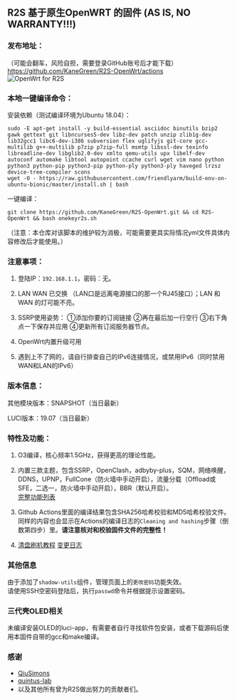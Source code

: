 ## R2S 基于原生OpenWRT 的固件 (AS IS, NO WARRANTY!!!)

### 发布地址：
（可能会翻车，风险自担，需要登录GitHub账号后才能下载）  
https://github.com/KaneGreen/R2S-OpenWrt/actions  
![OpenWrt for R2S](https://github.com/KaneGreen/R2S-OpenWrt/workflows/OpenWrt%20for%20R2S/badge.svg?branch=master&event=push)

### 本地一键编译命令：
安装依赖（测试编译环境为Ubuntu 18.04）：
```shell
sudo -E apt-get install -y build-essential asciidoc binutils bzip2 gawk gettext git libncurses5-dev libz-dev patch unzip zlib1g-dev lib32gcc1 libc6-dev-i386 subversion flex uglifyjs git-core gcc-multilib g++-multilib p7zip p7zip-full msmtp libssl-dev texinfo libreadline-dev libglib2.0-dev xmlto qemu-utils upx libelf-dev autoconf automake libtool autopoint ccache curl wget vim nano python python3 python-pip python3-pip python-ply python3-ply haveged lrzsz device-tree-compiler scons
wget -O - https://raw.githubusercontent.com/friendlyarm/build-env-on-ubuntu-bionic/master/install.sh | bash
```

一键编译：
```shell
git clone https://github.com/KaneGreen/R2S-OpenWrt.git && cd R2S-OpenWrt && bash onekeyr2s.sh
```
（注意：本仓库对该脚本的维护较为消极，可能需要更具实际情况yml文件具体内容修改后才能使用。）
### 注意事项：
1. 登陆IP：`192.168.1.1`，密码：无。

2. LAN WAN 已交换 （LAN口是远离电源接口的那一个RJ45接口）；LAN 和 WAN 的灯可能不亮。

3. SSRP使用姿势： ①添加你要的订阅链接 ②再在最后加一行空行 ③右下角点一下保存并应用 ④更新所有订阅服务器节点。

4. OpenWrt内置升级可用

5. 遇到上不了网的，请自行排查自己的IPv6连接情况，或禁用IPv6（同时禁用WAN和LAN的IPv6）

### 版本信息：
其他模块版本：SNAPSHOT（当日最新）

LUCI版本：19.07（当日最新）

### 特性及功能：
1. O3编译，核心频率1.5GHz，获得更高的理论性能。

2. 内置三款主题，包含SSRP，OpenClash，adbyby-plus，SQM，网络唤醒，DDNS，UPNP，FullCone（防火墙中手动开启），流量分载（Offload或SFE，二选一，防火墙中手动开启），BBR（默认开启）。  
[完整功能列表](./featurelist.md)

3. Github Actions里面的编译结果包含SHA256哈希校验和MD5哈希校验文件。同样的内容也会显示在Actions的编译日志的`Cleaning and hashing`步骤（倒数第四步）里。**请注意核对和校验固件文件的完整性！**

4. [清盘刷机教程](./howto_cleanflash.md)  [变更日志](./CHANGELOG.md)

### 其他信息
由于添加了`shadow-utils`组件，管理页面上的`更改密码`功能失效。  
请使用SSH空密码登陆后，执行`passwd`命令并根据提示设置密码。

### 三代壳OLED相关
未编译安装OLED的luci-app，有需要者自行寻找软件包安装，或者下载源码后使用本固件自带的gcc和make编译。

### 感谢
* [QiuSimons](https://github.com/QiuSimons/R2S-OpenWrt)  
* [quintus-lab](quintus-lab/Openwrt-R2S)
* 以及其他所有曾为R2S做出努力的贡献者们。
